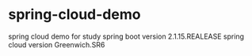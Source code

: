 # spring-cloud-demo
spring cloud demo for study
spring boot version 2.1.15.REALEASE
spring cloud version Greenwich.SR6
